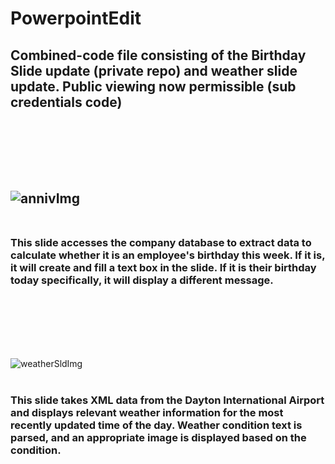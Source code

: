 # PowerpointEdit
Combined-code file consisting of the Birthday Slide update (private repo) and weather slide update. Public viewing now permissible (sub credentials code)
<br><br><br>
---
<br><br>
![annivImg](https://github.com/user-attachments/assets/958911b1-ddd5-4820-a53f-c8853dbf0f79)
<br><br><h3>This slide accesses the company database to extract data to calculate whether it is an employee's birthday this week. If it is, it will create and fill a text box in the slide. If it is their birthday today specifically, it will display a different message.</h3>
<br><br><br>
---
<br><br>
![weatherSldImg](https://github.com/user-attachments/assets/787364d1-25b3-4186-a167-e65bfd2d387c)
<br><br><h3>This slide takes XML data from the Dayton International Airport and displays relevant weather information for the most recently updated time of the day. Weather condition text is parsed, and an appropriate image is displayed based on the condition.</h3> 

